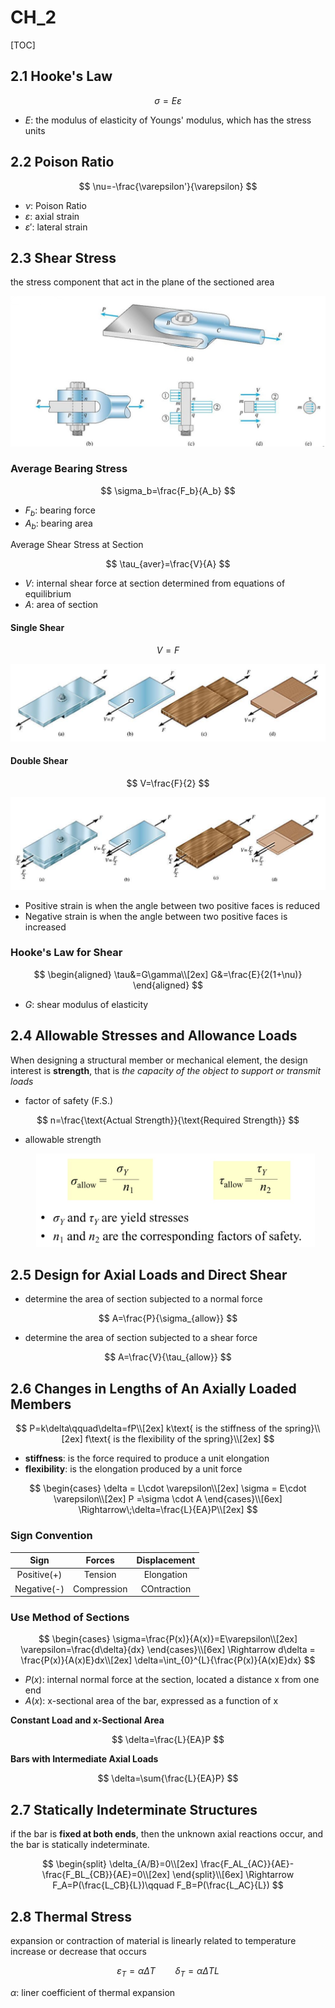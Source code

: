 # CH_2

[TOC]

## 2.1 Hooke's Law

$$
\sigma=E\varepsilon
$$

- _E_: the modulus of elasticity of Youngs' modulus, which has the stress units

## 2.2 Poison Ratio

$$
\nu=-\frac{\varepsilon'}{\varepsilon}
$$

- $\nu$: Poison Ratio
- $\varepsilon$: axial strain
- $\varepsilon'$: lateral strain

## 2.3 Shear Stress

the stress component that act in the plane of the sectioned area

<div align = center><img src = "./assets/Ch_3_figure_1.png"></div>

### Average Bearing Stress

$$
\sigma_b=\frac{F_b}{A_b}
$$

- $F_b$: bearing force
- $A_b$: bearing area

Average Shear Stress at Section

$$
\tau_{aver}=\frac{V}{A}
$$

- $V$: internal shear force at section determined from equations of equilibrium
- $A$: area of section

#### Single Shear

$$
V=F
$$

<div align = center>
<img src="./assets/Ch_3_figure_2.png">
</div>

#### Double Shear

$$
V=\frac{F}{2}
$$

<div align = center>
<img src = "./assets/Ch_3_figure_3.png">
</div>

- Positive strain is when the angle between two positive faces is reduced
- Negative strain is when the angle between two positive faces is increased

### Hooke's Law for Shear

$$
\begin{aligned}
  \tau&=G\gamma\\[2ex]
     G&=\frac{E}{2(1+\nu)}
\end{aligned}
$$

- $G$: shear modulus of elasticity

## 2.4 Allowable Stresses and Allowance Loads

When designing a structural member or mechanical element, the design interest is **strength**, that is _the capacity of the object to support or transmit loads_

- factor of safety (F.S.)

$$
n=\frac{\text{Actual Strength}}{\text{Required Strength}}
$$

- allowable strength
  
  <div align = center><img height = 150 src ="./assets/Ch_3_figure_4.png"></div>

## 2.5 Design for Axial Loads and Direct Shear

- determine the area of section subjected to a normal force

$$
A=\frac{P}{\sigma_{allow}}
$$

- determine the area of section subjected to a shear force

$$
A=\frac{V}{\tau_{allow}}
$$

## 2.6 Changes in Lengths of An Axially Loaded Members

$$
P=k\delta\qquad\delta=fP\\[2ex]
k\text{ is the stiffness of the spring}\\[2ex]
f\text{ is the flexibility of the spring}\\[2ex]
$$

- **stiffness**: is the force required to produce a unit elongation
- **flexibility**: is the elongation produced by a unit force

$$
\begin{cases}
    \delta = L\cdot \varepsilon\\[2ex]
    \sigma = E\cdot \varepsilon\\[2ex]
    P =\sigma \cdot A
\end{cases}\\[6ex]
\Rightarrow\;\delta=\frac{L}{EA}P\\[2ex]
$$

### Sign Convention

|    Sign     |   Forces    | Displacement |
| :---------: | :---------: | :----------: |
| Positive(+) |   Tension   |  Elongation  |
| Negative(-) | Compression | COntraction  |

### Use Method of Sections

$$
\begin{cases}
    \sigma=\frac{P(x)}{A(x)}=E\varepsilon\\[2ex]
    \varepsilon=\frac{d\delta}{dx}
\end{cases}\\[6ex]
\Rightarrow d\delta = \frac{P(x)}{A(x)E}dx\\[2ex]
\delta=\int_{0}^{L}{\frac{P(x)}{A(x)E}dx}
$$

- $P(x)$: internal normal force at the section, located a distance x from one end
- $A(x)$: x-sectional area of the bar, expressed as a function of x

**Constant Load and x-Sectional Area**

$$
\delta=\frac{L}{EA}P
$$

**Bars with Intermediate Axial Loads**

$$
\delta=\sum{\frac{L}{EA}P}
$$

## 2.7 Statically Indeterminate Structures

if the bar is **fixed at both ends**, then the unknown axial reactions occur, and the bar is statically indeterminate.

$$
\begin{split}
\delta_{A/B}=0\\[2ex]
\frac{F_AL_{AC}}{AE}-\frac{F_BL_{CB}}{AE}=0\\[2ex]
\end{split}\\[6ex]
\Rightarrow F_A=P(\frac{L_CB}{L})\qquad F_B=P(\frac{L_AC}{L})
$$

## 2.8 Thermal Stress

expansion or contraction of material is linearly related to temperature increase or decrease that occurs

$$
\varepsilon_T=\alpha\Delta T\qquad \delta_T =\alpha \Delta TL
$$

$\alpha$: liner coefficient of thermal expansion